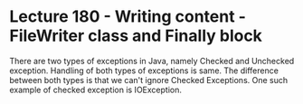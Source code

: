 # Lecture 180 - Writing content - FileWriter class and Finally block

There are two types of exceptions in Java, namely Checked and Unchecked exception. Handling of both types of 
exceptions is same. The difference between both types is that we can't ignore Checked Exceptions. One such example of
checked exception is IOException.
